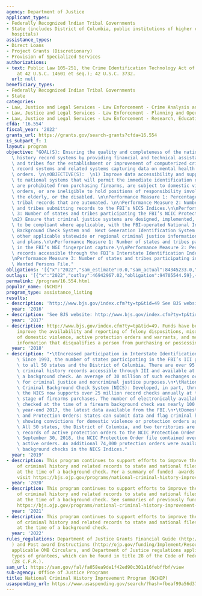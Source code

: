 ```yaml
---
agency: Department of Justice
applicant_types:
- Federally Recognized lndian Tribal Governments
- State (includes District of Columbia, public institutions of higher education and
  hospitals)
assistance_types:
- Direct Loans
- Project Grants (Discretionary)
- Provision of Specialized Services
authorizations:
- text: Public Law 105-251, the Crime Identification Technology Act of 1998 (codified
    at 42 U.S.C. 14601 et seq.); 42 U.S.C. 3732.
  url: null
beneficiary_types:
- Federally Recognized Indian Tribal Governments
- State
categories:
- Law, Justice and Legal Services - Law Enforcement - Crime Analysis and Data
- Law, Justice and Legal Services - Law Enforcement - Planning and Operations
- Law, Justice and Legal Services - Law Enforcement - Research, Education, Training
cfda: '16.554'
fiscal_year: '2022'
grants_url: https://grants.gov/search-grants?cfda=16.554
is_subpart_f: 1
layout: program
objective: "GOAL(S): Ensuring the quality and completeness of the nation’s criminal\
  \ history record systems by providing financial and technical assistance to states\
  \ and tribes for the establishment or improvement of computerized criminal history\
  \ record systems and related systems capturing data on mental health and protective\
  \ orders. \n\nOBJECTIVE(S):  \n1) Improve data accessibility and support data transmissions\
  \ to national systems that will permit the immediate identification of persons who\
  \ are prohibited from purchasing firearms, are subject to domestic violence protective\
  \ orders, or are ineligible to hold positions of responsibility involving children,\
  \ the elderly, or the disabled. \n\nPerformance Measure 1: Percentage of state or\
  \ tribal records that are automated. \n\nPerformance Measure 2: Number of states\
  \ and tribes submitting records to the FBI’s NICS Indices.\n\nPerformance Measure\
  \ 3: Number of states and tribes participating the FBI’s NCIC Protection Order File.\n\
  \n2) Ensure that criminal justice systems are designed, implemented, or upgraded\
  \ to be compliant where applicable, with the FBI-operated National Instant Criminal\
  \ Background Check System and  Next Generation Identification System (NGI), meet\
  \ other applicable statewide or regional criminal justice information sharing standards\
  \ and plans.\n\nPerformance Measure 1: Number of states and tribes participating\
  \ in the FBI’s NGI fingerprint capture.\n\nPerformance Measure 2: Percentage of\
  \ records accessible through the FBI’s Interstate Identification Index (III). \n\
  \nPerformance Measure 3: Number of states and tribes participating in the FBI’s\
  \ Wanted Persons File."
obligations: '[{"x":"2022","sam_estimate":0.0,"sam_actual":84345233.0,"usa_spending_actual":95725720.58},{"x":"2023","sam_estimate":70000000.0,"sam_actual":0.0,"usa_spending_actual":138633144.32},{"x":"2024","sam_estimate":64000000.0,"sam_actual":0.0,"usa_spending_actual":-1866801.32}]'
outlays: '[{"x":"2022","outlay":46942967.02,"obligation":94705544.59},{"x":"2023","outlay":12059213.98,"obligation":139798285.0},{"x":"2024","outlay":0.0,"obligation":0.0}]'
permalink: /program/16.554.html
popular_name: (NCHIP)
program_type: assistance_listing
results:
- description: 'http://www.bjs.gov/index.cfm?ty=tp&tid=49 See BJS website  https://www.bjs.gov/index.cfm?ty=tp&tid=47#state_by_state '
  year: '2016'
- description: 'See BJS website: http://www.bjs.gov/index.cfm?ty=tp&tid=49.'
  year: '2017'
- description: http://www.bjs.gov/index.cfm?ty=tp&tid=49. Funds have been used to
    improve the availability and reporting of felony dispositions, misdemeanor convictions
    of domestic violence, active protection orders and warrants, and mental health
    information that disqualifies a person from purchasing or possessing a firearm.
  year: '2018'
- description: "•\tIncreased participation in Interstate Identification Index (III):\
    \ Since 1993, the number of states participating in the FBI’s III grew from 26\
    \ to all 50 states and the District of Columbia. There are over 95 million fingerprint-supported\
    \ criminal history records accessible through III and available at the time of\
    \ a background check. An average of 30 million of such exchanges occur monthly\
    \ for criminal justice and noncriminal justice purposes.\n•\tNational Instant\
    \ Criminal Background Check System (NICS): Developed, in part, through NCHIP funding,\
    \ the NICS now supports over 25 million record checks annually at the presale\
    \ stage of firearms purchases. The number of electronically available records\
    \ checked at the time of a firearm background check was nearly 100 million at\
    \ year-end 2017, the latest data available from the FBI.\n•\tDomestic Violence\
    \ and Protection Orders: States can submit data and flag criminal history records\
    \ showing convictions for domestic violence or protection orders against people.\
    \ All 50 states, the District of Columbia, and two territories are submitting\
    \ records of active protection orders to the NCIC Protection Order File. As of\
    \ September 30, 2018, the NCIC Protection Order file contained over 1.8 million\
    \ active orders. An additional 74,000 protection orders were available for firearm-related\
    \ background checks in the NICS Indices."
  year: '2019'
- description: This program continues to support efforts to improve the reporting
    of criminal history and related records to state and national files to be available
    at the time of a background check. For a summary of funded  awards by State, please
    visit https://bjs.ojp.gov/programs/national-criminal-history-improvement-program/state-profiles#wyc88v
  year: '2020'
- description: This program continues to support efforts to improve the reporting
    of criminal history and related records to state and national files to be available
    at the time of a background check. See summaries of previously funded awards here
    https://bjs.ojp.gov/programs/national-criminal-history-improvement-program/state-profiles#wyc88v
  year: '2021'
- description: This program continues to support efforts to improve the reporting
    of criminal history and related records to state and national files to be available
    at the time of a background check.
  year: '2022'
rules_regulations: Department of Justice Grants Financial Guide (http://ojp.gov/financialguide/DOJ/index.htm
  ) and Post award Instructions (http://ojp.gov/funding/Implement/Resources/PostAwardInstructions.pdf),
  applicable OMB Circulars, and Department of Justice regulations applicable to specific
  types of grantees, which can be found in title 28 of the Code of Federal Regulations
  (28 C.F.R.).
sam_url: https://sam.gov/fal/fa058ea9de1f42ed90c301a16febffbf/view
sub-agency: Office of Justice Programs
title: National Criminal History Improvement Program (NCHIP)
usaspending_url: https://www.usaspending.gov/search/?hash=fbeaf99a56d3703c6685a09628fa490d
---
```

